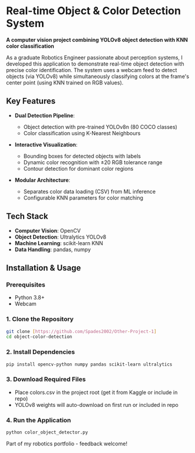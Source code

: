 # Real-time Object & Color Detection System  

**A computer vision project combining YOLOv8 object detection with KNN color classification**  

As a graduate Robotics Engineer passionate about perception systems, I developed this application to demonstrate real-time object detection with precise color identification. The system uses a webcam feed to detect objects (via YOLOv8) while simultaneously classifying colors at the frame's center point (using KNN trained on RGB values).

## Key Features  
- **Dual Detection Pipeline**:  
  - Object detection with pre-trained YOLOv8n (80 COCO classes)  
  - Color classification using K-Nearest Neighbours  

- **Interactive Visualization**:  
  - Bounding boxes for detected objects with labels  
  - Dynamic color recognition with ±20 RGB tolerance range  
  - Contour detection for dominant color regions  

- **Modular Architecture**:  
  - Separates color data loading (CSV) from ML inference  
  - Configurable KNN parameters for color matching  

## Tech Stack  
- **Computer Vision**: OpenCV  
- **Object Detection**: Ultralytics YOLOv8  
- **Machine Learning**: scikit-learn KNN  
- **Data Handling**: pandas, numpy  

## Installation & Usage  

### Prerequisites  
- Python 3.8+  
- Webcam  

### 1. Clone the Repository  
```bash
git clone [https://github.com/Spades2002/Other-Project-1]
cd object-color-detection
```

### 2. Install Dependencies
```bash
pip install opencv-python numpy pandas scikit-learn ultralytics
```

### 3. Download Required Files
- Place colors.csv in the project root (get it from Kaggle or include in repo)
- YOLOv8 weights will auto-download on first run or included in repo


### 4. Run the Application
```bash
python color_object_detector.py
```

Part of my robotics portfolio - feedback welcome!


